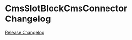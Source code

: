 # CmsSlotBlockCmsConnector Changelog

[Release Changelog](https://github.com/spryker/cms-slot-block-cms-connector/releases)
